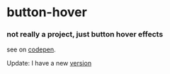 # button-hover
### not really a project, just button hover effects
see on [codepen](https://codepen.io/pineapplerind/pen/xxwNNzy).

Update: I have a new [version](https://codepen.io/pineapplerind/pen/VwavxXa)
